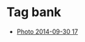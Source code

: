 <!--
title: Tag bank
date: 2020-06-28T14:43:49.596Z
tags:
-->
# Tag bank

 * [Photo 2014-09-30 17](98817635237.md)